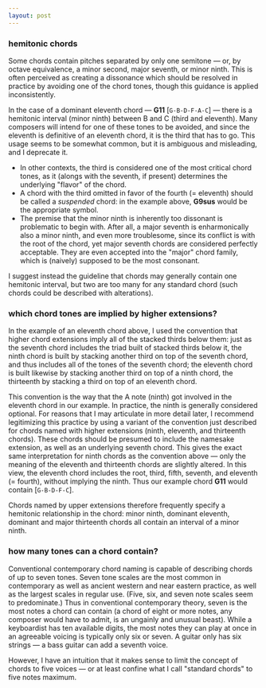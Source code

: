 ```yaml
---
layout: post
---
```


### hemitonic chords

Some chords contain pitches separated by only one semitone — or, by octave
equivalence, a minor second, major seventh, or minor ninth. This is often
perceived as creating a dissonance which should be resolved in practice by
avoiding one of the chord tones, though this guidance is applied inconsistently.

In the case of a dominant eleventh chord — **G11** [`G-B-D-F-A-C`] — there is a
hemitonic interval (minor ninth) between B and C (third and eleventh). Many
composers will intend for one of these tones to be avoided, and since the 
eleventh is definitive of an eleventh chord, it is the third that has to go.
This usage seems to be somewhat common, but it is ambiguous and misleading, and
I deprecate it.

  - In other contexts, the third is considered one of the most critical chord 
  tones, as it (alongs with the seventh, if present) determines the underlying 
  "flavor" of the chord.
  - A chord with the third omitted in favor of the fourth (= eleventh) should be
  called a *suspended* chord: in the example above, **G9sus** would be the 
  appropriate symbol.
  - The premise that the minor ninth is inherently too dissonant is problematic
  to begin with. After all, a major seventh is enharmonically also a minor ninth,
  and even more troublesome, since its conflict is with the root of the chord,
  yet major seventh chords are considered perfectly acceptable. They are even
  accepted into the "major" chord family, which is (naively) supposed to be the 
  most consonant.

I suggest instead the guideline that chords may generally contain one hemitonic
interval, but two are too many for any standard chord (such chords could be 
described with alterations).

### which chord tones are implied by higher extensions?

In the example of an eleventh chord above, I used the convention that higher
chord extensions imply all of the stacked thirds below them: just as the seventh
chord includes the triad built of stacked thirds below it, the ninth chord is 
built by stacking another third on top of the seventh chord, and thus includes
all of the tones of the seventh chord; the eleventh chord is built likewise
by stacking another third on top of a ninth chord, the thirteenth by stacking a
third on top of an eleventh chord.

This convention is the way that the A note (ninth) got involved in the eleventh
chord in our example. In practice, the ninth is generally considered optional.
For reasons that I may articulate in more detail later, I recommend legitimizing
this practice by using a variant of the convention just described for chords
named with higher extensions (ninth, eleventh, and thirteenth chords). These 
chords should be presumed to include the namesake extension, as well as an
underlying seventh chord. This gives the exact same interpretation for ninth
chords as the convention above — only the meaning of the eleventh and thirteenth
chords are slightly altered. In this view, the eleventh chord includes the root,
third, fifth, seventh, and eleventh (= fourth), without implying the ninth.
Thus our example chord **G11** would contain [`G-B-D-F-C`].

Chords named by upper extensions therefore frequently specify a hemitonic 
relationship in the chord: minor ninth, dominant eleventh, dominant
and major thirteenth chords all contain an interval of a minor ninth.

### how many tones can a chord contain?

Conventional contemporary chord naming is capable of describing chords of up to
seven tones. Seven tone scales are the most common in contemporary as well as 
ancient western and near eastern practice, as well as the largest scales in 
regular use. (Five, six, and seven note scales seem to predominate.) Thus in
conventional contemporary theory, seven is the most notes a chord can contain
(a chord of eight or more notes, any composer would have to admit, is an
ungainly and unusual beast). While a keyboardist has ten available digits, the
most notes they can play at once in an agreeable voicing is typically only six
or seven. A guitar only has six strings — a bass guitar can add a seventh voice.

However, I have an intuition that it makes sense to limit the concept of chords
to five voices — or at least confine what I call "standard chords" to five notes
maximum. 

